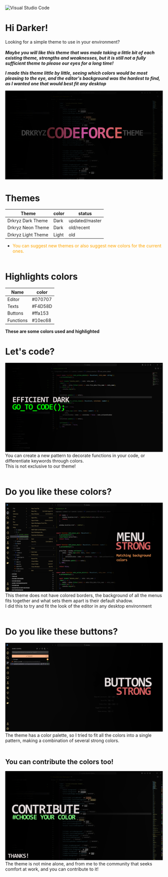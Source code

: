 ![Visual Studio Code](https://img.shields.io/badge/Visual%20Studio%20Code-0078d7.svg?style=for-the-badge&logo=visual-studio-code&logoColor=white)

# Hi Darker!
Looking for a simple theme to use in your environment?<br><br>
***Maybe you will like this theme that was made taking a little bit of each existing theme, strengths and weaknesses, but it is still not a fully sufficient theme to please our eyes for a long time!***

***I made this theme little by little, seeing which colors would be most pleasing to the eye, and the editor's background was the hardest to find, as I wanted one that would best fit any desktop***

![Drkryz Code Force Update](https://raw.githubusercontent.com/Drkryz/vscode-drkcolor-theme/main/assets/drkryzcodeforce.png)

# Themes
| Theme              | color  | status         |
|--------------------|--------|----------------| 
| Drkryz Dark Theme  | Dark   | updated/master |
| Drkryz Neon Theme  | Dark   | old/recent     |
| Drkryz Light Theme | Light  | old            |

- <span style="color: orange"> You can suggest new themes or also suggest new colors for the current ones.
<br><br>

# Highlights colors
| Name               | color       |
|--------------------|-------------|
| Editor             | #070707     |
| Texts              | #F4D58D     |
| Buttons            | #ffa153     | 
| Functions          | #10ec68     |

**These are some colors used and highlighted**


# Let's code?
![Drkryz Code Force Lets Code](https://raw.githubusercontent.com/Drkryz/vscode-drkcolor-theme/main/assets/go_to_code.png)
You can create a new pattern to decorate functions in your code, or differentiate keywords through colors. <br>
This is not exclusive to our theme!
<br><br>

# Do you like these colors?
![Drkryz Code Force Lets Code Menu](https://raw.githubusercontent.com/Drkryz/vscode-drkcolor-theme/main/assets/go_to_code_menu.png)
This theme does not have colored borders, the background of all the menus fits together and what sets them apart is their default shadow. <br>
I did this to try and fit the look of the editor in any desktop environment
<br><br>

# Do you like these buttons?
![Drkryz Code Force Lets Code Buttons](https://raw.githubusercontent.com/Drkryz/vscode-drkcolor-theme/main/assets/go_to_code_buttons.png)
The theme has a color palette, so I tried to fit all the colors into a single pattern, making a combination of several strong colors.
<br><br>

## You can contribute the colors too!
![Drkryz Code Force Lets Code Contrib](https://raw.githubusercontent.com/Drkryz/vscode-drkcolor-theme/main/assets/go_to_code_contribute.png)
The theme is not mine alone, and from me to the community that seeks comfort at work, and you can contribute to it!